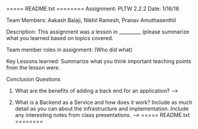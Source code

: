 ===== README.txt ======== Assignment: PLTW 2.2.2 Date: 1/16/18

Team Members: Aakash Balaji, Nikhil Ramesh, Pranav Amuthasenthil

Description:
This assignment was a lesson in _________ (please summarize what you learned based on topics covered.

Team member roles in assignment: (Who did what)

Key Lessons learned:
Summarize what you think important teaching points from the lesson were. 


Conclusion Questions
1)  What are the benefits of adding a back end for an application? 
-->



2) What is a Backend as a Service and how does it work? Include as much detail as you can about the infrastructure and implementation.  Include any interesting notes from class presentations.
-->
===== README.txt ========
















